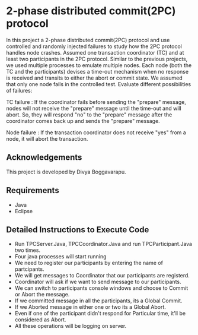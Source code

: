 
# 2-phase distributed commit(2PC) protocol
In this project a 2-phase distributed commit(2PC) protocol and use controlled and randomly injected failures to study how the 2PC protocol handles node crashes. Assumed one transaction coordinator (TC) and at least two participants in the 2PC protocol. Similar to the previous projects, we used multiple processes to emulate multiple nodes. Each node (both the TC and the participants) devises a time-out mechanism when no response is received and transits to either the abort or commit state. We assumed that only one node fails in the controlled test. Evaluate different possibilities of failures:

TC failure : If the coordinator fails before sending the "prepare" message, nodes will not receive the "prepare" message until the time-out and will abort. So, they will respond "no" to the "prepare" message after the coordinator comes back up and sends the "prepare" message.

Node failure : If the transaction coordinator does not receive "yes" from a node, it will abort the transaction.


## Acknowledgements

This project is developed by Divya Boggavarapu.


## Requirements
- Java
- Eclipse

## Detailed Instructions to Execute Code
- Run TPCServer.Java, TPCCoordinator.Java and run TPCParticipant.Java two times.
- Four java processes will start running 
- We need to register our participants by entering the name of partcipants.
- We will get messages to Coordinator that our participants are registerd.
- Coordinator will ask if we want to send message to our participants.
- We can switch to participants console windows and choose to Commit or Abort the message.
- If we committed message in all the participants, its a Global Commit.
- If we Aborted message in either one or two its a Global Abort.
- Even if one of the participant didn't respond for Particular time, it'll be considered as Abort.
- All these operations will be logging on server.
    
